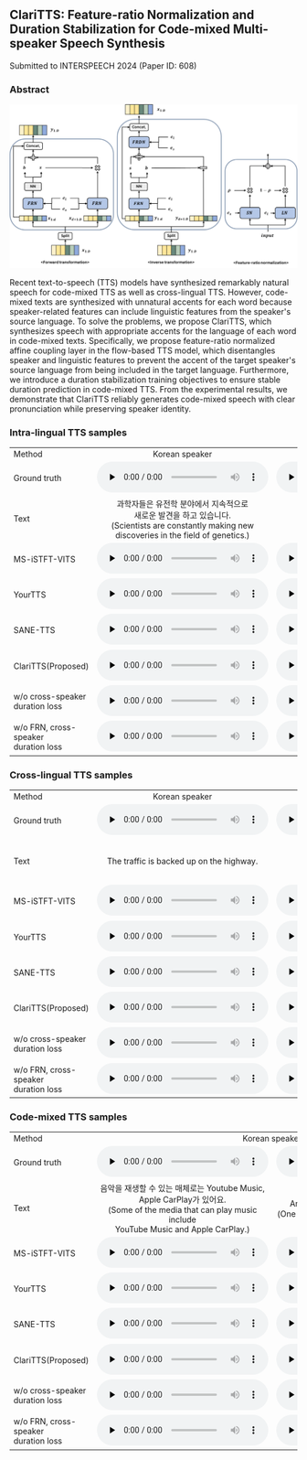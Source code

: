 <h2> ClariTTS: Feature-ratio Normalization and Duration Stabilization for Code-mixed Multi-speaker Speech Synthesis </h2>

Submitted to INTERSPEECH 2024 (Paper ID: 608)

<h3>Abstract</h3>
<img src="./assets/prop.png">

Recent text-to-speech (TTS) models have synthesized remarkably natural speech for code-mixed TTS as well as cross-lingual TTS. However, code-mixed texts are synthesized with unnatural accents for each word because speaker-related features can include linguistic features from the speaker's source language. To solve the problems, we propose ClariTTS, which synthesizes speech with appropriate accents for the language of each word in code-mixed texts. Specifically, we propose feature-ratio normalized affine coupling layer in the flow-based TTS model, which disentangles speaker and linguistic features to prevent the accent of the target speaker's source language from being included in the target language. Furthermore, we introduce a duration stabilization training objectives to ensure stable duration prediction in code-mixed TTS. From the experimental results, we demonstrate that ClariTTS reliably generates code-mixed speech with clear pronunciation while preserving speaker identity.

<h3>Intra-lingual TTS samples</h3>

<table style="margin-left: auto; margin-right: auto;">
    <tr>
        <td>
        	Method
        </td>
        <td class="text">
            <center>Korean speaker</center>
        </td>
        <td class="text">
            <center>English speaker</center>
    </tr>
    <tr>
        <td class="first-col">Ground truth</td>
        <td><audio controls="" preload="none"><source src="./assets/samples/4_gt/1193.wav"></audio></td>
        <td><audio controls="" preload="none"><source src="./assets/samples/4_gt/8176.wav"></audio></td>
    </tr>
    <tr>
        <td class="first-col">Text</td>
        <td class="text">
            <center>과학자들은 유전학 분야에서 지속적으로 <br> 새로운 발견을 하고 있습니다. <br> (Scientists are constantly making new <br> discoveries in the field of genetics.)</center>
        </td>
        <td class="text">
            <center>I prefer tea over coffee.</center>
        </td>
    </tr>
    <tr>
        <td class="first-col">MS-iSTFT-VITS</td>
        <td><audio controls="" preload="none"><source src="./assets/samples/1_intra/msvits_aihub_ko_1193_5.wav"></audio></td>
        <td><audio controls="" preload="none"><source src="./assets/samples/1_intra/msvits_libri_en_8176_24.wav"></audio></td>
    </tr>
    <tr>
        <td class="first-col">YourTTS</td>
        <td><audio controls="" preload="none"><source src="./assets/samples/1_intra/yourtts_aihub_ko_1193_5.wav"></audio></td>
        <td><audio controls="" preload="none"><source src="./assets/samples/1_intra/yourtts_libri_en_8176_24.wav"></audio></td>
    </tr>
    <tr>
        <td class="first-col">SANE-TTS</td>
        <td><audio controls="" preload="none"><source src="./assets/samples/1_intra/sanetts_aihub_ko_1193_5.wav"></audio></td>
        <td><audio controls="" preload="none"><source src="./assets/samples/1_intra/sanetts_libri_en_8176_24.wav"></audio></td>
    </tr>
    <tr>
        <td class="first-col">ClariTTS(Proposed)</td>
        <td><audio controls="" preload="none"><source src="./assets/samples/1_intra/durrand_aihub_ko_1193_5.wav"></audio></td>
        <td><audio controls="" preload="none"><source src="./assets/samples/1_intra/durrand_libri_en_8176_24.wav"></audio></td>
    </tr>
    <tr>
        <td class="first-col">w/o cross-speaker <br> duration loss</td>
        <td><audio controls="" preload="none"><source src="./assets/samples/1_intra/attdpspk_aihub_ko_1193_5.wav"></audio></td>
        <td><audio controls="" preload="none"><source src="./assets/samples/1_intra/attdpspk_libri_en_8176_24.wav"></audio></td>
    </tr>
    <tr>
        <td class="first-col">w/o FRN, cross-speaker <br> duration loss</td>
        <td><audio controls="" preload="none"><source src="./assets/samples/1_intra/bdpspk_aihub_ko_1193_5.wav"></audio></td>
        <td><audio controls="" preload="none"><source src="./assets/samples/1_intra/bdpspk_libri_en_8176_24.wav"></audio></td>
    </tr>
</table>

<h3>Cross-lingual TTS samples</h3>

<table style="margin-left: auto; margin-right: auto;">
    <tr>
        <td>
        	Method
        </td>
        <td class="text">
            <center>Korean speaker</center>
        </td>
        <td class="text">
            <center>English speaker</center>
    </tr>
    </tr>
    <tr>
        <td class="first-col">Ground truth</td>
        <td><audio controls="" preload="none"><source src="./assets/samples/4_gt/0002.wav"></audio></td>
        <td><audio controls="" preload="none"><source src="./assets/samples/4_gt/949.wav"></audio></td>
    </tr>
    <tr>
        <td class="first-col">Text</td>
        <td class="text">
            <center>The traffic is backed up on the highway.</center>
        </td>
        <td class="text">
            <center>추운 겨울 밤, 가족들이 <br> 벽난로 주변에 모였습니다. <br> (On a cold winter night, families <br> gathered around the fireplace.)</center>
        </td>
    <tr>
        <td class="first-col">MS-iSTFT-VITS</td>
        <td><audio controls="" preload="none"><source src="./assets/samples/2_cross/msvits_aihub_en_0002_53.wav"></audio></td>
        <td><audio controls="" preload="none"><source src="./assets/samples/2_cross/msvits_libri_ko_949_29.wav"></audio></td>
    </tr>
    <tr>
        <td class="first-col">YourTTS</td>
        <td><audio controls="" preload="none"><source src="./assets/samples/2_cross/yourtts_aihub_en_0002_53.wav"></audio></td>
        <td><audio controls="" preload="none"><source src="./assets/samples/2_cross/yourtts_libri_ko_949_29.wav"></audio></td>
    </tr>
    <tr>
        <td class="first-col">SANE-TTS</td>
        <td><audio controls="" preload="none"><source src="./assets/samples/2_cross/sanetts_aihub_en_0002_53.wav"></audio></td>
        <td><audio controls="" preload="none"><source src="./assets/samples/2_cross/sanetts_libri_ko_949_29.wav"></audio></td>
    </tr>
    <tr>
        <td class="first-col">ClariTTS(Proposed)</td>
        <td><audio controls="" preload="none"><source src="./assets/samples/2_cross/durrand_aihub_en_0002_53.wav"></audio></td>
        <td><audio controls="" preload="none"><source src="./assets/samples/2_cross/durrand_libri_ko_949_29.wav"></audio></td>
    </tr>
    <tr>
        <td class="first-col">w/o cross-speaker <br> duration loss</td>
        <td><audio controls="" preload="none"><source src="./assets/samples/2_cross/attdpspk_aihub_en_0002_53.wav"></audio></td>
        <td><audio controls="" preload="none"><source src="./assets/samples/2_cross/attdpspk_libri_ko_949_29.wav"></audio></td>
    </tr>
    <tr>
        <td class="first-col">w/o FRN, cross-speaker <br> duration loss</td>
        <td><audio controls="" preload="none"><source src="./assets/samples/2_cross/bdpspk_aihub_en_0002_53.wav"></audio></td>
        <td><audio controls="" preload="none"><source src="./assets/samples/2_cross/bdpspk_libri_ko_949_29.wav"></audio></td>
    </tr>
</table>

<h3>Code-mixed TTS samples</h3>

<table style="margin-left: auto; margin-right: auto;">
    <tr>
        <td>
        	Method
        </td>
        <td colspan="2">
            <center>Korean speaker</center>
        </td>
        <td colspan="2">
            <center>English speaker</center>
    </tr>
    <tr>
        <td class="first-col">Ground truth</td>
        <td><audio controls="" preload="none"><source src="./assets/samples/4_gt/0002.wav"></audio></td>
        <td><audio controls="" preload="none"><source src="./assets/samples/4_gt/1193.wav"></audio></td>
	<td><audio controls="" preload="none"><source src="./assets/samples/4_gt/6741.wav"></audio></td>
	<td><audio controls="" preload="none"><source src="./assets/samples/4_gt/8176.wav"></audio></td>
    </tr>
    <tr>
        <td class="first-col">Text</td>
        <td class="text">
            <center>음악을 재생할 수 있는 매체로는 Youtube Music, <br> Apple CarPlay가 있어요. <br> (Some of the media that can play music include <br> YouTube Music and Apple CarPlay.)</center>
        </td>
        <td class="text">
            <center>Americano 한 잔, Black tea 두 잔 주세요. <br> (One Americano and two Black teas, please.)</center>
        </td>
        <td class="text">
            <center>Americano 한 잔, Black tea 두 잔 주세요. <br> (One Americano and two Black teas, please.)</center>
        </td>
        <td class="text">
            <center>음악을 재생할 수 있는 매체로는 Youtube Music, <br> Apple CarPlay가 있어요. <br> (Some of the media that can play music include <br> YouTube Music and Apple CarPlay.)</center>
        </td>
    <tr>
        <td class="first-col">MS-iSTFT-VITS</td>
        <td><audio controls="" preload="none"><source src="./assets/samples/3_mixed/msvits_aihub_bi_0002_9.wav"></audio></td>
        <td><audio controls="" preload="none"><source src="./assets/samples/3_mixed/msvits_aihub_bi_1193_12.wav"></audio></td>
	<td><audio controls="" preload="none"><source src="./assets/samples/3_mixed/msvits_aihub_bi_6741_12.wav"></audio></td>
	<td><audio controls="" preload="none"><source src="./assets/samples/3_mixed/msvits_aihub_bi_8176_9.wav"></audio></td>
    </tr>
    <tr>
        <td class="first-col">YourTTS</td>
        <td><audio controls="" preload="none"><source src="./assets/samples/3_mixed/yourtts_aihub_bi_0002_9.wav"></audio></td>
        <td><audio controls="" preload="none"><source src="./assets/samples/3_mixed/yourtts_libri_bi_1193_12.wav"></audio></td>
        <td><audio controls="" preload="none"><source src="./assets/samples/3_mixed/yourtts_aihub_bi_6741_12.wav"></audio></td>
        <td><audio controls="" preload="none"><source src="./assets/samples/3_mixed/yourtts_libri_bi_8176_9.wav"></audio></td>
    </tr>
    <tr>
        <td class="first-col">SANE-TTS</td>
        <td><audio controls="" preload="none"><source src="./assets/samples/3_mixed/sanetts_aihub_bi_0002_9.wav"></audio></td>
        <td><audio controls="" preload="none"><source src="./assets/samples/3_mixed/sanetts_libri_bi_1193_12.wav"></audio></td>
        <td><audio controls="" preload="none"><source src="./assets/samples/3_mixed/sanetts_aihub_bi_6741_12.wav"></audio></td>
        <td><audio controls="" preload="none"><source src="./assets/samples/3_mixed/sanetts_libri_bi_8176_9.wav"></audio></td>
    </tr>
    <tr>
        <td class="first-col">ClariTTS(Proposed)</td>
        <td><audio controls="" preload="none"><source src="./assets/samples/3_mixed/durrand_aihub_bi_0002_9.wav"></audio></td>
        <td><audio controls="" preload="none"><source src="./assets/samples/3_mixed/durrand_libri_bi_1193_12.wav"></audio></td>
        <td><audio controls="" preload="none"><source src="./assets/samples/3_mixed/durrand_aihub_bi_6741_12.wav"></audio></td>
        <td><audio controls="" preload="none"><source src="./assets/samples/3_mixed/durrand_libri_bi_8176_9.wav"></audio></td>
    </tr>
    <tr>
        <td class="first-col">w/o cross-speaker <br> duration loss</td>
        <td><audio controls="" preload="none"><source src="./assets/samples/3_mixed/attdpspk_aihub_bi_0002_9.wav"></audio></td>
        <td><audio controls="" preload="none"><source src="./assets/samples/3_mixed/attdpspk_libri_bi_1193_12.wav"></audio></td>
        <td><audio controls="" preload="none"><source src="./assets/samples/3_mixed/attdpspk_aihub_bi_6741_12.wav"></audio></td>
        <td><audio controls="" preload="none"><source src="./assets/samples/3_mixed/attdpspk_libri_bi_8176_9.wav"></audio></td>
    </tr>
    <tr>
        <td class="first-col">w/o FRN, cross-speaker <br> duration loss</td>
        <td><audio controls="" preload="none"><source src="./assets/samples/3_mixed/bdpspk_aihub_bi_0002_9.wav"></audio></td>
        <td><audio controls="" preload="none"><source src="./assets/samples/3_mixed/bdpspk_libri_bi_1193_12.wav"></audio></td>
        <td><audio controls="" preload="none"><source src="./assets/samples/3_mixed/bdpspk_aihub_bi_6741_12.wav"></audio></td>
        <td><audio controls="" preload="none"><source src="./assets/samples/3_mixed/bdpspk_libri_bi_8176_9.wav"></audio></td>
    </tr>
</table>
